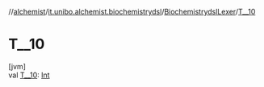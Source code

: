 //[alchemist](../../../index.md)/[it.unibo.alchemist.biochemistrydsl](../index.md)/[BiochemistrydslLexer](index.md)/[T__10](-t__10.md)

# T__10

[jvm]\
val [T__10](-t__10.md): [Int](https://kotlinlang.org/api/latest/jvm/stdlib/kotlin/-int/index.html)
